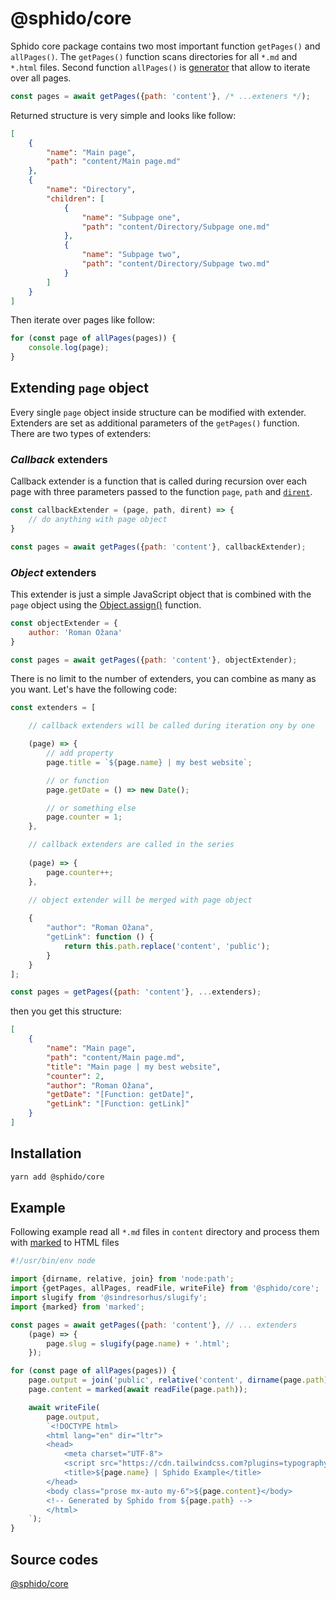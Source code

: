 # @sphido/core

Sphido core package contains two most important function `getPages()` and `allPages()`.
The `getPages()` function scans directories for all `*.md` and `*.html` files.
Second function `allPages()` is [generator](https://developer.mozilla.org/en-US/docs/Web/JavaScript/Reference/Global_Objects/Generator)
that allow to iterate over all pages.

```javascript
const pages = await getPages({path: 'content'}, /* ...exteners */);
```

Returned structure is very simple and looks like follow:

```json
[
	{
		"name": "Main page",
		"path": "content/Main page.md"
	},
	{
		"name": "Directory",
		"children": [
			{
				"name": "Subpage one",
				"path": "content/Directory/Subpage one.md"
			},
			{
				"name": "Subpage two",
				"path": "content/Directory/Subpage two.md"
			}
		]
	}
]
```

Then iterate over pages like follow:

```javascript
for (const page of allPages(pages)) {
	console.log(page);
}
```

## Extending `page` object

Every single `page` object inside structure can be modified with extender. Extenders are set as additional parameters of the `getPages()` function.
There are two types of extenders:

### *Callback* extenders

Callback extender is a function that is called during recursion over each page with three
parameters passed to the function `page`, `path` and [`dirent`](https://nodejs.org/api/fs.html#class-fsdirent).

```javascript
const callbackExtender = (page, path, dirent) => {
	// do anything with page object
}

const pages = await getPages({path: 'content'}, callbackExtender);
```

### *Object* extenders

This extender is just a simple JavaScript object that is combined with the `page` object using the  [Object.assign()](https://developer.mozilla.org/en-US/docs/Web/JavaScript/Reference/Global_Objects/Object/assign) function.

```javascript
const objectExtender = {
	author: 'Roman Ožana'
}

const pages = await getPages({path: 'content'}, objectExtender);
```

There is no limit to the number of extenders, you can combine as many as you want.
Let's have the following code:

```javascript
const extenders = [

	// callback extenders will be called during iteration ony by one

	(page) => {
		// add property
		page.title = `${page.name} | my best website`;

		// or function
		page.getDate = () => new Date();

		// or something else 
		page.counter = 1;
	},

	// callback extenders are called in the series
  
	(page) => {
		page.counter++;
	},

	// object extender will be merged with page object
  
	{
		"author": "Roman Ožana",
		"getLink": function () {
			return this.path.replace('content', 'public');
		}
	}
];

const pages = getPages({path: 'content'}, ...extenders);
```

then you get this structure:

```json
[
	{
		"name": "Main page",
		"path": "content/Main page.md",
		"title": "Main page | my best website",
		"counter": 2,
		"author": "Roman Ožana",
		"getDate": "[Function: getDate]",
		"getLink": "[Function: getLink]"
	}
]
```

## Installation

```bash
yarn add @sphido/core
```

## Example

Following example read all `*.md` files in `content` directory and process them with [marked](https://github.com/markedjs/marked) to HTML files

```javascript
#!/usr/bin/env node

import {dirname, relative, join} from 'node:path';
import {getPages, allPages, readFile, writeFile} from '@sphido/core';
import slugify from '@sindresorhus/slugify';
import {marked} from 'marked';

const pages = await getPages({path: 'content'}, // ... extenders
	(page) => {
		page.slug = slugify(page.name) + '.html';
	});

for (const page of allPages(pages)) {
	page.output = join('public', relative('content', dirname(page.path)), page.slug);
	page.content = marked(await readFile(page.path));

	await writeFile(
		page.output,
		`<!DOCTYPE html>
		<html lang="en" dir="ltr">
		<head>
			<meta charset="UTF-8">
			<script src="https://cdn.tailwindcss.com?plugins=typography"></script>
			<title>${page.name} | Sphido Example</title>
		</head>
		<body class="prose mx-auto my-6">${page.content}</body>
		<!-- Generated by Sphido from ${page.path} -->
		</html>
	`);
}
```

## Source codes

[@sphido/core](https://github.com/sphido/sphido/tree/main/packages/sphido-core)